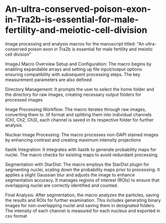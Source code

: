 # An-ultra-conserved-poison-exon-in-Tra2b-is-essential-for-male-fertility-and-meiotic-cell-division
Image processing and analysis macros for the manuscript titled: "An ultra-conserved poison exon in Tra2b is essential for male fertility and meiotic cell division"

ImageJ Macro Overview
Setup and Configuration:
The macro begins by enabling expandable arrays and setting up file input/output options ensuring compatibility with subsequent processing steps. The key measurement parameters are also defined

Directory Management:
It prompts the user to select the home folder and the directory for raw images, creating necessary output folders for processed images

Image Processing Workflow:
The macro iterates through raw images, converting them to .tif format and splitting them into individual channels (Ch1, Ch2, Ch3), each channel is saved in its respective folder for further analysis.

Nuclear Image Processing:
The macro processes non-DAPI stained images by enhancing contrast and creating maximum intensity projections

Ilastik Integration:
It integrates with Ilastik to generate probability maps for nuclei. The macro checks for existing maps to avoid redundant processing.

Segmentation with StarDist:
The macro employs the StarDist plugin for segmenting nuclei, scaling down the probability maps prior to processing. It applies a slight Gaussian blur and adjusts the image to enhance segmentation accuracy. It manages regions of interest (ROIs) to ensure that overlapping nuclei are correctly identified and counted.

Final Analysis:
After segmentation, the macro analyzes the particles, saving the results and ROIs for further examination. This includes generating binary images for non-overlapping nuclei and saving them in designated folders. The intensity of each channel is measured for each nucleus and exported in csv format

